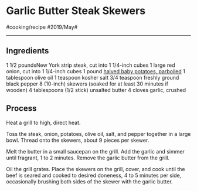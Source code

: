 # Garlic Butter Steak Skewers
#cooking/recipe #2019/May#
- - - -
## Ingredients
1 1/2 poundsNew York strip steak, cut into 1 1/4-inch cubes
1 large red onion, cut into 1 1/4-inch cubes
1 pound [halved baby potatoes, parboiled](https://www.thekitchn.com/why-you-should-boil-potatoes-before-grilling-tips-from-the-kitchn-205399) 
1 tablespoon olive oil
1 teaspoon kosher salt
3/4 teaspoon freshly ground black pepper
8 (10-inch) skewers (soaked for at least 30 minutes if wooden)
4 tablespoons (1/2 stick) unsalted butter
4 cloves garlic, crushed

## Process
Heat a grill to high, direct heat.

Toss the steak, onion, potatoes, olive oil, salt, and pepper together in a large bowl. Thread onto the skewers, about 9 pieces per skewer.

Melt the butter in a small saucepan on the grill. Add the garlic and simmer until fragrant, 1 to 2 minutes. Remove the garlic butter from the grill.

Oil the grill grates. Place the skewers on the grill, cover, and cook until the beef is seared and cooked to desired doneness, 4 to 5 minutes per side, occasionally brushing both sides of the skewer with the garlic butter.